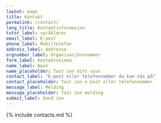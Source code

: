 ```yaml
---
layout: page
title: Kontakt
permalink: /contact/
long_title: Kontaktinformasjon
tutor_label: språklærer
email_label: E-post
phone_label: Mobiltelefon
address_label: Addresse
orgnumber_label: Organisasjonsnummer
form_label: Kontaktskjema
name_label: Navn
name_placeholder: Tast inn ditt navn
contact_label: "E-post eller telefonnummer du kan nås på"
contact_placeholder: Tast inn e-post eller telefonnummer
message_label: Melding
message_placeholder: Tast inn melding
submit_label: Send inn
---
```

{% include contacts.md %}
